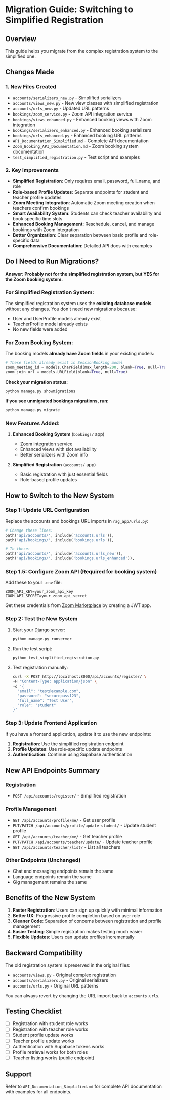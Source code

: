 # Migration Guide: Switching to Simplified Registration

## Overview
This guide helps you migrate from the complex registration system to the simplified one.

## Changes Made

### 1. New Files Created
- `accounts/serializers_new.py` - Simplified serializers
- `accounts/views_new.py` - New view classes with simplified registration
- `accounts/urls_new.py` - Updated URL patterns
- `bookings/zoom_service.py` - Zoom API integration service
- `bookings/views_enhanced.py` - Enhanced booking views with Zoom integration
- `bookings/serializers_enhanced.py` - Enhanced booking serializers
- `bookings/urls_enhanced.py` - Enhanced booking URL patterns
- `API_Documentation_Simplified.md` - Complete API documentation
- `Zoom_Booking_API_Documentation.md` - Zoom booking system documentation
- `test_simplified_registration.py` - Test script and examples

### 2. Key Improvements
- **Simplified Registration**: Only requires email, password, full_name, and role
- **Role-based Profile Updates**: Separate endpoints for student and teacher profile updates
- **Zoom Meeting Integration**: Automatic Zoom meeting creation when teachers confirm bookings
- **Smart Availability System**: Students can check teacher availability and book specific time slots
- **Enhanced Booking Management**: Reschedule, cancel, and manage bookings with Zoom integration
- **Better Organization**: Clear separation between basic profile and role-specific data
- **Comprehensive Documentation**: Detailed API docs with examples

## Do I Need to Run Migrations?

**Answer: Probably not for the simplified registration system, but YES for the Zoom booking system.**

### For Simplified Registration System:
The simplified registration system uses the **existing database models** without any changes. You don't need new migrations because:
- User and UserProfile models already exist
- TeacherProfile model already exists
- No new fields were added

### For Zoom Booking System:
The booking models **already have Zoom fields** in your existing models:
```python
# These fields already exist in SessionBooking model
zoom_meeting_id = models.CharField(max_length=200, blank=True, null=True)
zoom_join_url = models.URLField(blank=True, null=True)
```

**Check your migration status:**
```bash
python manage.py showmigrations
```

**If you see unmigrated bookings migrations, run:**
```bash
python manage.py migrate
```

### New Features Added:
1. **Enhanced Booking System** (`bookings/` app)
   - Zoom integration service
   - Enhanced views with slot availability
   - Better serializers with Zoom info

2. **Simplified Registration** (`accounts/` app)
   - Basic registration with just essential fields
   - Role-based profile updates

## How to Switch to the New System

### Step 1: Update URL Configuration
Replace the accounts and bookings URL imports in `rag_app/urls.py`:

```python
# Change these lines:
path('api/accounts/', include('accounts.urls')),
path('api/bookings/', include('bookings.urls')),

# To these:
path('api/accounts/', include('accounts.urls_new')),
path('api/bookings/', include('bookings.urls_enhanced')),
```

### Step 1.5: Configure Zoom API (Required for booking system)
Add these to your `.env` file:
```
ZOOM_API_KEY=your_zoom_api_key
ZOOM_API_SECRET=your_zoom_api_secret
```

Get these credentials from [Zoom Marketplace](https://marketplace.zoom.us/) by creating a JWT app.

### Step 2: Test the New System
1. Start your Django server:
   ```bash
   python manage.py runserver
   ```

2. Run the test script:
   ```bash
   python test_simplified_registration.py
   ```

3. Test registration manually:
   ```bash
   curl -X POST http://localhost:8000/api/accounts/register/ \
   -H "Content-Type: application/json" \
   -d '{
     "email": "test@example.com",
     "password": "securepass123",
     "full_name": "Test User",
     "role": "student"
   }'
   ```

### Step 3: Update Frontend Application
If you have a frontend application, update it to use the new endpoints:

1. **Registration**: Use the simplified registration endpoint
2. **Profile Updates**: Use role-specific update endpoints
3. **Authentication**: Continue using Supabase authentication

## New API Endpoints Summary

### Registration
- `POST /api/accounts/register/` - Simplified registration

### Profile Management
- `GET /api/accounts/profile/me/` - Get user profile
- `PUT/PATCH /api/accounts/profile/update-student/` - Update student profile
- `GET /api/accounts/teacher/me/` - Get teacher profile
- `PUT/PATCH /api/accounts/teacher/update/` - Update teacher profile
- `GET /api/accounts/teacher/list/` - List all teachers

### Other Endpoints (Unchanged)
- Chat and messaging endpoints remain the same
- Language endpoints remain the same
- Gig management remains the same

## Benefits of the New System

1. **Faster Registration**: Users can sign up quickly with minimal information
2. **Better UX**: Progressive profile completion based on user role
3. **Cleaner Code**: Separation of concerns between registration and profile management
4. **Easier Testing**: Simple registration makes testing much easier
5. **Flexible Updates**: Users can update profiles incrementally

## Backward Compatibility

The old registration system is preserved in the original files:
- `accounts/views.py` - Original complex registration
- `accounts/serializers.py` - Original serializers
- `accounts/urls.py` - Original URL patterns

You can always revert by changing the URL import back to `accounts.urls`.

## Testing Checklist

- [ ] Registration with student role works
- [ ] Registration with teacher role works
- [ ] Student profile update works
- [ ] Teacher profile update works
- [ ] Authentication with Supabase tokens works
- [ ] Profile retrieval works for both roles
- [ ] Teacher listing works (public endpoint)

## Support

Refer to `API_Documentation_Simplified.md` for complete API documentation with examples for all endpoints.
